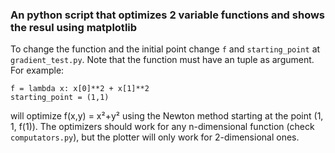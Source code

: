 ### An python script that optimizes 2 variable functions and shows the resul using matplotlib
To change the function and the initial point change `f` and `starting_point` at `gradient_test.py`.
Note that the function must have an tuple as argument.
For example:
```python3
f = lambda x: x[0]**2 + x[1]**2
starting_point = (1,1)
```
will optimize f(x,y) = x²+y² using the Newton method starting at the point (1, 1, f(1)).
The optimizers should work for any n-dimensional function (check `computators.py`),
but the plotter will only work for 2-dimensional ones.
